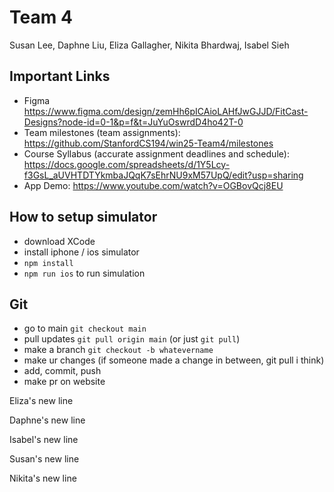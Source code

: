 # Team 4

Susan Lee, Daphne Liu, Eliza Gallagher, Nikita Bhardwaj, Isabel Sieh

## Important Links
- Figma https://www.figma.com/design/zemHh6pICAioLAHfJwGJJD/FitCast-Designs?node-id=0-1&p=f&t=JuYuOswrdD4ho42T-0
- Team milestones (team assignments): https://github.com/StanfordCS194/win25-Team4/milestones
- Course Syllabus (accurate assignment deadlines and schedule): https://docs.google.com/spreadsheets/d/1Y5Lcy-f3GsL_aUVHTDTYkmbaJQqK7sEhrNU9xM57UpQ/edit?usp=sharing
- App Demo: https://www.youtube.com/watch?v=OGBovQcj8EU

## How to setup simulator
- download XCode
- install iphone / ios simulator
- `npm install`
- `npm run ios` to run simulation

## Git 
- go to main `git checkout main`
- pull updates `git pull origin main` (or just `git pull`)
- make a branch `git checkout -b whatevername`
- make ur changes (if someone made a change in between, git pull i think)
- add, commit, push
- make pr on website 

Eliza's new line

Daphne's new line

Isabel's new line

Susan's new line

Nikita's new line
